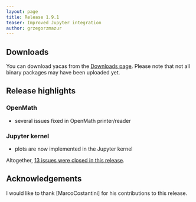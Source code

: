 ```yaml
---
layout: page
title: Release 1.9.1
teaser: Improved Jupyter integration
author: grzegorzmazur
---
```


## Downloads ##

You can download yacas from the [Downloads
page](/getting_started/downloads). Please note that not all binary
packages may have been uploaded yet.

## Release highlights ##

### OpenMath ###

 * several issues fixed in OpenMath printer/reader

### Jupyter kernel ###

 * plots are now implemented in the Jupyter kernel

Altogether, [13 issues were closed in this release][issues].

[issues]: https://github.com/grzegorzmazur/yacas/milestone/10?closed=1

## Acknowledgements ##

I would like to thank [MarcoCostantini] for his contributions to this release.

[Mikkel]: https://github.com/MarcoCostantini

